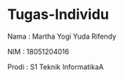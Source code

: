 # Tugas-Individu
Nama : Martha Yogi Yuda Rifendy 

NIM : 18051204016

Prodi : S1 Teknik InformatikaA
